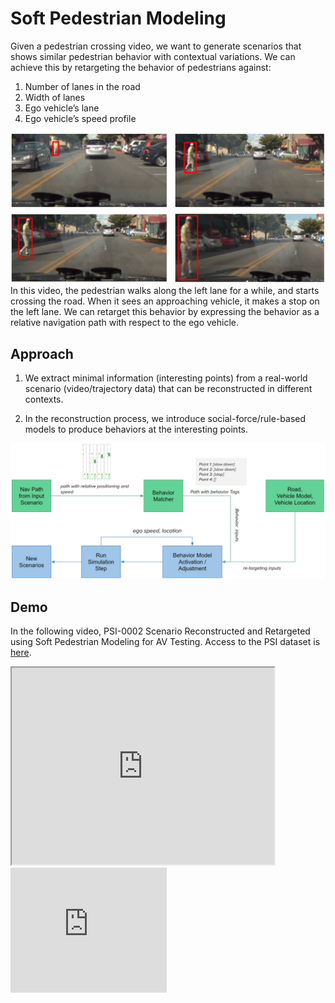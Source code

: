 # Soft Pedestrian Modeling

Given a pedestrian crossing video, we want to generate scenarios that shows similar pedestrian behavior with contextual variations. We can achieve this by retargeting the behavior of pedestrians against:
1. Number of lanes in the road
2. Width of lanes
3. Ego vehicle’s lane
4. Ego vehicle’s speed profile


<img src="./images/psi-0002-events.JPG" width="600">
<br>
In this video, the pedestrian walks along the left lane for a while, and starts crossing the road. When it sees an approaching vehicle, it makes a stop on the left lane. We can retarget this behavior by expressing the behavior as a relative navigation path with respect to the ego vehicle.

## Approach
1. We extract minimal information (interesting points) from a real-world scenario (video/trajectory data) that can be reconstructed in different contexts. 

2. In the reconstruction process, we introduce social-force/rule-based models to produce behaviors at the interesting points.


![soft-model-architecture](./images/soft-model-architecture.JPG)

## Demo

In the following video, PSI-0002 Scenario Reconstructed and Retargeted using Soft Pedestrian Modeling for AV Testing. Access to the PSI dataset is [here](https://github.com/PSI-Intention2022/PSI-Dataset).



<iframe width="420" height="315"
    src="https://youtube.com/shorts/ygUYhyuXlPE?feature=share">
</iframe>

<embed type="video/webm" src="https://youtube.com/shorts/ygUYhyuXlPE?feature=share" width="250" height="200" />